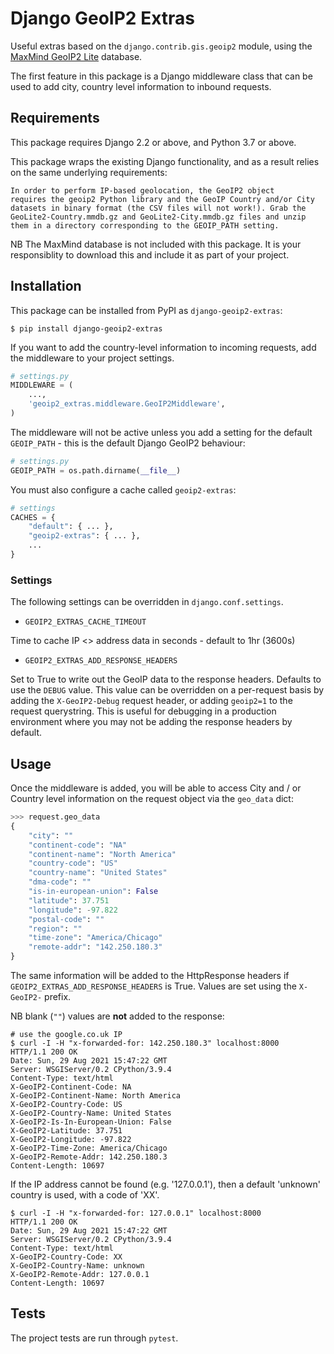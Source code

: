 # Django GeoIP2 Extras

Useful extras based on the `django.contrib.gis.geoip2` module, using
the [MaxMind GeoIP2 Lite](http://dev.maxmind.com/geoip/geoip2/geolite2/) database.

The first feature in this package is a Django middleware class that can
be used to add city, country level information to inbound requests.

## Requirements

This package requires Django 2.2 or above, and Python 3.7 or above.

This package wraps the existing Django functionality, and as a result
relies on the same underlying requirements:

    In order to perform IP-based geolocation, the GeoIP2 object
    requires the geoip2 Python library and the GeoIP Country and/or City
    datasets in binary format (the CSV files will not work!). Grab the
    GeoLite2-Country.mmdb.gz and GeoLite2-City.mmdb.gz files and unzip
    them in a directory corresponding to the GEOIP_PATH setting.

NB The MaxMind database is not included with this package. It is your
responsiblity to download this and include it as part of your project.

## Installation

This package can be installed from PyPI as `django-geoip2-extras`:

```
$ pip install django-geoip2-extras
```

If you want to add the country-level information to incoming requests,
add the middleware to your project settings.

```python
# settings.py
MIDDLEWARE = (
    ...,
    'geoip2_extras.middleware.GeoIP2Middleware',
)
```

The middleware will not be active unless you add a setting for the
default `GEOIP_PATH` - this is the default Django GeoIP2 behaviour:

```python
# settings.py
GEOIP_PATH = os.path.dirname(__file__)
```

You must also configure a cache called `geoip2-extras`:

```python
# settings
CACHES = {
    "default": { ... },
    "geoip2-extras": { ... },
    ...
}
```

### Settings

The following settings can be overridden in `django.conf.settings`.

* `GEOIP2_EXTRAS_CACHE_TIMEOUT`

Time to cache IP <> address data in seconds - default to 1hr (3600s)

* `GEOIP2_EXTRAS_ADD_RESPONSE_HEADERS`

Set to True to write out the GeoIP data to the response headers. Defaults to use
the `DEBUG` value. This value can be overridden on a per-request basis by adding
the `X-GeoIP2-Debug` request header, or adding `geoip2=1` to the request
querystring. This is useful for debugging in a production environment where you
may not be adding the response headers by default.

## Usage

Once the middleware is added, you will be able to access City and / or
Country level information on the request object via the `geo_data` dict:

```python
>>> request.geo_data
{
    "city": ""
    "continent-code": "NA"
    "continent-name": "North America"
    "country-code": "US"
    "country-name": "United States"
    "dma-code": ""
    "is-in-european-union": False
    "latitude": 37.751
    "longitude": -97.822
    "postal-code": ""
    "region": ""
    "time-zone": "America/Chicago"
    "remote-addr": "142.250.180.3"
}
```

The same information will be added to the HttpResponse headers if
`GEOIP2_EXTRAS_ADD_RESPONSE_HEADERS` is True. Values are set using the
`X-GeoIP2-` prefix.

NB blank (`""`) values are **not** added to the response:

```shell
# use the google.co.uk IP
$ curl -I -H "x-forwarded-for: 142.250.180.3" localhost:8000
HTTP/1.1 200 OK
Date: Sun, 29 Aug 2021 15:47:22 GMT
Server: WSGIServer/0.2 CPython/3.9.4
Content-Type: text/html
X-GeoIP2-Continent-Code: NA
X-GeoIP2-Continent-Name: North America
X-GeoIP2-Country-Code: US
X-GeoIP2-Country-Name: United States
X-GeoIP2-Is-In-European-Union: False
X-GeoIP2-Latitude: 37.751
X-GeoIP2-Longitude: -97.822
X-GeoIP2-Time-Zone: America/Chicago
X-GeoIP2-Remote-Addr: 142.250.180.3
Content-Length: 10697
```

If the IP address cannot be found (e.g. '127.0.0.1'), then a default
'unknown' country is used, with a code of 'XX'.

```shell
$ curl -I -H "x-forwarded-for: 127.0.0.1" localhost:8000
HTTP/1.1 200 OK
Date: Sun, 29 Aug 2021 15:47:22 GMT
Server: WSGIServer/0.2 CPython/3.9.4
Content-Type: text/html
X-GeoIP2-Country-Code: XX
X-GeoIP2-Country-Name: unknown
X-GeoIP2-Remote-Addr: 127.0.0.1
Content-Length: 10697
```

## Tests

The project tests are run through `pytest`.
